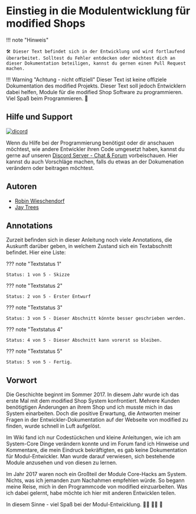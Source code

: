# Einstieg in die Modulentwicklung für modified Shops

!!! note "Hinweis"

    🛠 Dieser Text befindet sich in der Entwicklung und wird fortlaufend überarbeitet. Solltest du Fehler entdecken oder möchtest dich an dieser Dokumentation beteiligen, kannst du gernen einen Pull Request machen.

!!! Warning "Achtung - nicht offiziell"
    Dieser Text ist keine offiziele Dokumentation des modified Projekts. Dieser Text soll jedoch Entwicklern dabei helfen, Module für die modified Shop Software zu programmieren. Viel Spaß beim Programmieren. 🥳

## Hilfe und Support

[![dicord](https://img.shields.io/discord/727190419158597683)](https://discord.gg/9NqwJqP)

Wenn du Hilfe bei der Programmierung benötigst oder dir anschauen möchtest, wie andere Entwickler ihren Code umgesetzt haben, kannst du gerne auf unseren [Discord Server - Chat & Forum](https://discord.gg/9NqwJqP) vorbeischauen. Hier kannst du auch Vorschläge machen, falls du etwas an der Dokumenation verändern oder beitragen möchtest.

## Autoren

- [Robin Wieschendorf](https://github.com/RobinTheHood)
- [Jay Trees](https://github.com/grandeljay)

## Annotations

Zurzeit befinden sich in dieser Anleitung noch viele Annotations, die Auskunft darüber geben, in welchem Zustand sich ein Textabschnitt befindet. Hier eine Liste:

??? note "Textstatus 1"

    Status: 1 von 5 - Skizze


??? note "Textstatus 2"

    Status: 2 von 5 - Erster Entwurf


??? note "Textstatus 3"

    Status: 3 von 5 - Dieser Abschnitt könnte besser geschrieben werden.


??? note "Textstatus 4"

    Status: 4 von 5 - Dieser Abschnitt kann vorerst so bleiben.


??? note "Textstatus 5"

    Status: 5 von 5 - Fertig.

## Vorwort

Die Geschichte beginnt im Sommer 2017. In diesem Jahr wurde ich das erste Mal mit dem modified Shop System konfrontiert. Mehrere Kunden benötigtigen Änderungen an ihrem Shop und ich musste mich in das System einarbeiten. Doch die positive Erwartung, die Antworten meiner Fragen in der Entwickler-Dokumentation auf der Webseite von modified zu finden, wurde schnell in Luft aufgelöst.

Im Wiki fand ich nur Codestückchen und kleine Anleitungen, wie ich am System-Core Dinge verändern konnte und im Forum fand ich Hinweise und Kommentare, die mein Eindruck bekräftigten, es gab keine Dokumentation für Modul-Entwickler. Man wurde darauf verwiesen, sich bestehende Module anzusehen und von diesen zu lernen.

Im Jahr 2017 waren noch ein Großteil der Module Core-Hacks am System. Nichts, was ich jemanden zum Nachahmen empfehlen würde. So begann meine Reise, mich in den Programmcode von modified einzuarbeiten. Was ich dabei gelernt, habe möchte ich hier mit anderen Entwicklen teilen.

In diesem Sinne - viel Spaß bei der Modul-Entwicklung. 👩‍💻 👨‍💻 🥳 
